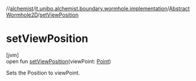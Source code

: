 //[alchemist](../../../index.md)/[it.unibo.alchemist.boundary.wormhole.implementation](../index.md)/[AbstractWormhole2D](index.md)/[setViewPosition](set-view-position.md)

# setViewPosition

[jvm]\
open fun [setViewPosition](set-view-position.md)(viewPoint: [Point](https://docs.oracle.com/javase/8/docs/api/java/awt/Point.html))

Sets the Position to viewPoint.
